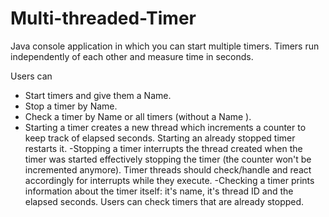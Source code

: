 # Multi-threaded-Timer

Java console application in which you can start multiple timers. Timers run independently of each other and measure time in seconds.

Users can

  - Start timers and give them a Name.
  - Stop a timer by Name.
  - Check a timer by Name or all timers (without a Name ).
  - Starting a timer creates a new thread which increments a counter to keep track of elapsed seconds. Starting an already          stopped timer restarts it.
  -Stopping a timer interrupts the thread created when the timer was started effectively stopping the timer (the counter won't  be incremented anymore). Timer threads should check/handle and react accordingly for interrupts while they execute.
  -Checking a timer prints information about the timer itself: it's name, it's thread ID and the elapsed seconds. Users can check timers that are already stopped.
